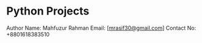 # Python Projects
Author Name: Mahfuzur Rahman
Email: [mrasif30@gmail.com]
Contact No: +8801618383510
